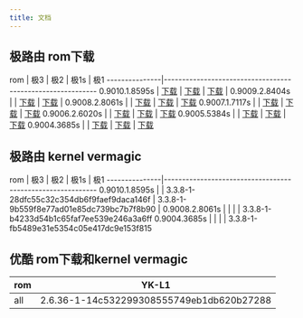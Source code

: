 ```yaml
---
title: 文档
---
```


## 极路由 rom下载
rom            | 极3 | 极2 | 极1s | 极1
---------------|-----------------------------------------------------------
0.9010.1.8595s | [下载](http://ur.ikcd.net/HC5861-sysupgrade-20150318-5db29eb5.bin) | [下载](http://ur.ikcd.net/HC5761-sysupgrade-20150319-21e48669.bin) | [下载](http://ur.ikcd.net/HC5661-sysupgrade-20150318-3216a3ec.bin) |
0.9009.2.8404s | | [下载](http://ur.ikcd.net/HC5761-sysupgrade-20150129-a6c370e3.bin) | [下载](http://ur.ikcd.net/HC5661-sysupgrade-20150129-318a796b.bin) |
0.9008.2.8061s | | [下载](http://ur.ikcd.net/HC5761-sysupgrade-20141231-48642891.bin) | [下载](http://ur.ikcd.net/HC5661-sysupgrade-20141231-805e39dd.bin) | [下载](http://ur.ikcd.net/tw150v1-sysupgrade-20141231-4322bdfe.bin)
0.9007.1.7117s | | [下载](http://ur.ikcd.net/HC5761-sysupgrade-20141105-18eea212.bin) | [下载](http://ur.ikcd.net/HC5661-sysupgrade-20141105-3abb3bf3.bin) | [下载](http://ur.ikcd.net/tw150v1-sysupgrade-20141105-5810b4fb.bin)
0.9006.2.6020s | | [下载](http://ur.ikcd.net/HC5761-sysupgrade-20140911-3d5f030b.bin) | [下载](http://ur.ikcd.net/HC5661-sysupgrade-20140911-95d8bc22.bin) | [下载](http://ur.ikcd.net/tw150v1-sysupgrade-20140911-c275a9e6.bin)
0.9005.5384s   | | [下载](http://ur.ikcd.net/HC5761-sysupgrade-20140825-503d031a.bin) | [下载](http://ur.ikcd.net/HC5661-sysupgrade-20140825-5deb234b.bin) | [下载](http://ur.ikcd.net/tw150v1-sysupgrade-20140825-28ba23e5.bin)
0.9004.3685s   | | [下载](http://downloads.openwrt.io/vendors/gee/ralink/0.9004.3685s-HC5761-sysupgrade.bin) | [下载](http://downloads.openwrt.io/vendors/gee/ralink/0.9004.3685s-HC5661-sysupgrade.bin) | [下载](http://ur.ikcd.net/tw150v1-sysupgrade-2014060901.bin)

## 极路由 kernel vermagic
rom            | 极3 | 极2 | 极1s | 极1
---------------|-----------------------------------------------------------
0.9010.1.8595s | | 3.3.8-1-28dfc55c32c354db6f9faef9daca146f | 3.3.8-1-9b559f8e77ad01e85dc739bc7b7f8b90 |
0.9008.2.8061s | | | | 3.3.8-1-b4233d54b1c65faf7ee539e246a3a6ff
0.9004.3685s   | | | | 3.3.8-1-fb5489e31e5354c05e417dc9e153f815

## 优酷 rom下载和kernel vermagic
rom            | YK-L1
---------------|-----------------------------------------------------------
all            | 2.6.36-1-14c532299308555749eb1db620b27288
